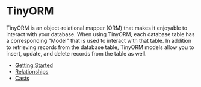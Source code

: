 # TinyORM

TinyORM is an object-relational mapper (ORM) that makes it enjoyable to interact with your database. When using TinyORM, each database table has a corresponding "Model" that is used to interact with that table. In addition to retrieving records from the database table, TinyORM models allow you to insert, update, and delete records from the table as well.

- [Getting Started](getting-started.mdx#tinyorm-getting-started)
- [Relationships](relationships.mdx#tinyorm-relationships)
- [Casts](casts.mdx#tinyorm-casts)

